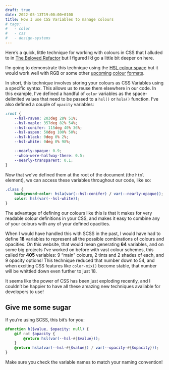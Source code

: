 ```yaml
---
draft: true
date: 2022-05-13T19:00:00+0100
title: How I use CSS Variables to manage colours
# tags:
#   - color
#   - css
#   - design-systems
---
```


Here’s a quick, little technique for working with colours in CSS that I alluded to in [The Beloved Refactor](/article/the-beloved-refactor/) but I figured I’d go a little bit deeper on here.

I’m going to demonstrate this technique using the [HSL colour space](https://en.wikipedia.org/wiki/HSL_and_HSV) but it would work well with RGB or some other [upcoming](/feature-watch/#css-color-function) [colour](/feature-watch/#css-lch-lab) [formats](/feature-watch/#hwb).

In short, this technique involves storing your colours as CSS Variables using a specific syntax. This allows us to reuse them elsewhere in our code. In this example, I’ve defined a handful of `color` variables as the space-delimited values that need to be passed to a `hsl()` or `hsla()` function. I’ve also defined a couple of `opacity` variables:

```css
:root {
    --hsl-raven: 203deg 28% 51%;
    --hsl-maple: 357deg 82% 54%;
    --hsl-conifer: 115deg 40% 36%;
    --hsl-aspen: 50deg 100% 50%;
    --hsl-black: 0deg 0% 2%;
    --hsl-white: 0deg 0% 98%;

    --nearly-opaque: 0.9;
    --whoa-were-halfway-there: 0.5;
    --nearly-transparent: 0.1;
}
```

Now that we’ve defined them at the root of the document (the `html` element), we can access these variables throughout our code, like so:

```css
.class {
    background-color: hsla(var(--hsl-conifer) / var(--nearly-opaque));
    color: hsl(var(--hsl-white));
}
```

The advantage of defining our colours like this is that it makes for very readable colour definitions in your CSS, and makes it easy to combine any of your colours with any of your defined opacities.

When I would have handled this with SCSS in the past, I would have had to define **18** variables to represent all the possible combinations of colours and opacities. On this website, that would mean generating **64** variables, and on some big projects I’ve worked on before with vast colour schemes, this called for **405** variables: 9 <q>main</q> colours, 2 tints and 2 shades of each, and 9 opacity options! This technique reduced that number down to 54, and when exciting CSS features like `color-mix()` become stable, that number will be whittled down even further to just 18.

It seems like the power of CSS has been just exploding recently, and I couldn’t be happier to have all these amazing new techniques available for developers to use!

## Give me some sugar

If you’re using SCSS, this bit’s for you:

```scss
@function h($value, $opacity: null) {
    @if not $opacity {
        @return hsl(var(--hsl-#{$value}));
    }
    @return hsla(var(--hsl-#{$value}) / var(--opacity-#{$opacity}));
}
```

Make sure you check the variable names to match your naming convention!
